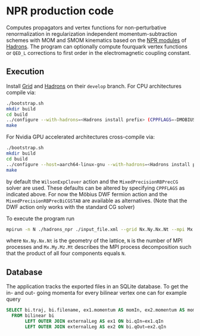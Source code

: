 # NPR production code

Computes propagators and vertex functions for non-perturbative renormalization in regularization independent momentum-subtraction schemes with MOM and SMOM kinematics based on the [NPR modules](https://github.com/aportelli/Hadrons/tree/develop/Hadrons/Modules/MNPR) of [Hadrons](https://github.com/aportelli/Hadrons).
The program can optionally compute fourquark vertex functions or `QED_L` corrections to first order in the electromagnetic coupling constant.

## Execution
Install [Grid](https://github.com/paboyle/Grid)
and [Hadrons](https://github.com/aportelli/Hadrons) on their `develop` branch.
For CPU architectures compile via:
``` bash
./bootstrap.sh
mkdir build
cd build
../configure --with-hadrons=<Hadrons install prefix> (CPPFLAGS=-DMOBIUS) (CPPFLAGS=-DBICGSTAB)
make
```
For Nvidia GPU accelerated architectures cross-compile via:
``` bash
./bootstrap.sh
mkdir build
cd build
../configure --host=aarch64-linux-gnu --with-hadrons=<Hadrons install prefix> CC=gcc CXX=nvcc CPPFLAGS="-x cu -DBICGSTAB"
make
```
by default the `WilsonExpClover` action and the `MixedPrecisionRBPrecCG` solver are used. These defaults can be altered by specifying `CPPFLAGS` as indicated above. For now the Möbius DWF fermion action and the `MixedPrecisionRBPrecBiCGSTAB` are available as alternatives. (Note that the DWF action only works with the standard CG solver)

To execute the program run
``` bash
mpirun -n N ./hadrons_npr ./input_file.xml --grid Nx.Ny.Nx.Nt --mpi Mx.My.Mz.Mt
```
where `Nx.Ny.Nx.Nt` is the geometry of the lattice, `N` is the number of MPI processes and `Mx.My.Mz.Mt` describes the MPI process decomposition such that the product of all four components equals `N`.

## Database
The application tracks the exported files in an SQLite database. To get the in- and out- going momenta for every bilinear vertex one can for example query
```sql
SELECT bi.traj, bi.filename, ex1.momentum AS momIn, ex2.momentum AS momOut
  FROM bilinear bi
       LEFT OUTER JOIN externalLeg AS ex1 ON bi.qIn=ex1.qIn
       LEFT OUTER JOIN externalLeg AS ex2 ON bi.qOut=ex2.qIn
```
